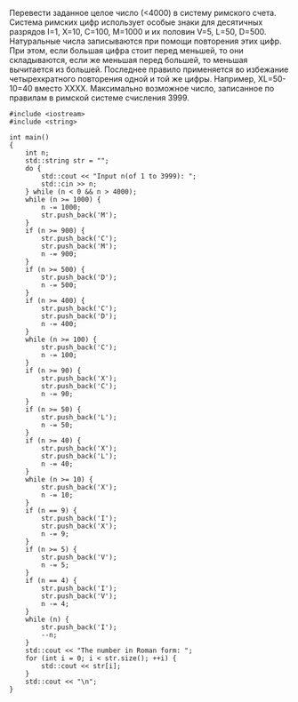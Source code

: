 Перевести заданное целое число (<4000) в систему римского счета.
	Система римских цифр использует особые знаки для десятичных разрядов I=1, X=10, C=100, M=1000 и их половин V=5, L=50, D=500.
	Натуральные числа записываются при помощи повторения этих цифр. При этом, если большая цифра стоит перед меньшей, то они складываются, если же меньшая перед большей, то меньшая вычитается из большей. Последнее правило применяется во избежание четырехкратного повторения одной и той же цифры. Например, XL=50-10=40 вместо XXXX.
	Максимально возможное число, записанное по правилам в римской системе счисления 3999. 

```
#include <iostream>
#include <string>

int main()
{
    int n;
    std::string str = "";
    do {
        std::cout << "Input n(of 1 to 3999): ";
        std::cin >> n;
    } while (n < 0 && n > 4000);
    while (n >= 1000) {
        n -= 1000;
        str.push_back('M');
    }
    if (n >= 900) {
        str.push_back('C');
        str.push_back('M');
        n -= 900;
    }
    if (n >= 500) {
        str.push_back('D');
        n -= 500;
    }
    if (n >= 400) {
        str.push_back('C');
        str.push_back('D');
        n -= 400;
    }
    while (n >= 100) {
        str.push_back('C');
        n -= 100;
    }
    if (n >= 90) {
        str.push_back('X');
        str.push_back('C');
        n -= 90;
    }
    if (n >= 50) {
        str.push_back('L');
        n -= 50;
    }
    if (n >= 40) {
        str.push_back('X');
        str.push_back('L');
        n -= 40;
    }
    while (n >= 10) {
        str.push_back('X');
        n -= 10;
    }
    if (n == 9) {
        str.push_back('I');
        str.push_back('X');
        n -= 9;
    }
    if (n >= 5) {
        str.push_back('V');
        n -= 5;
    }
    if (n == 4) {
        str.push_back('I');
        str.push_back('V');
        n -= 4;
    }
    while (n) {
        str.push_back('I');
        --n;
    }
    std::cout << "The number in Roman form: ";
    for (int i = 0; i < str.size(); ++i) {
        std::cout << str[i];
    }
    std::cout << "\n";
}
```
